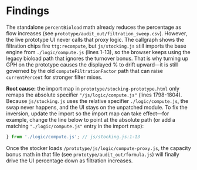 # Findings

The standalone `percentBioload` math already reduces the percentage as flow increases (see `prototype/audit_out/filtration_sweep.csv`). However, the live prototype UI never calls that proxy logic. The callgraph shows the filtration chips fire `ttg:recompute`, but `js/stocking.js` still imports the base engine from `./logic/compute.js` (lines 1-13), so the browser keeps using the legacy bioload path that ignores the turnover bonus. That is why turning up GPH on the prototype causes the displayed % to drift upward—it is still governed by the old `computeFiltrationFactor` path that can raise `currentPercent` for stronger filter mixes. 

**Root cause:** the import map in `prototype/stocking-prototype.html` only remaps the absolute specifier `"/js/logic/compute.js"` (lines 1798-1804). Because `js/stocking.js` uses the relative specifier `./logic/compute.js`, the swap never happens, and the UI stays on the unpatched module. To fix the inversion, update the import so the import map can take effect—for example, change the line below to point at the absolute path (or add a matching `"./logic/compute.js"` entry in the import map):

```js
} from './logic/compute.js'; // js/stocking.js:1-13
```

Once the stocker loads `/prototype/js/logic/compute-proxy.js`, the capacity bonus math in that file (see `prototype/audit_out/formula.js`) will finally drive the UI percentage down as filtration increases.

